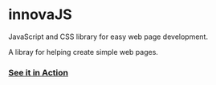 # innovaJS
JavaScript and CSS library for easy web page development.

A libray for helping create simple web pages.


<a href="https://jsfiddle.net/innovadev/d6mog29p/3/" target="_blank"><h3>See it in Action</h4></a>
